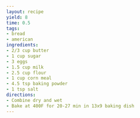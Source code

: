```yaml
---
layout: recipe
yield: 8
time: 0.5
tags:
- bread
- american
ingredients:
- 2/3 cup butter
- 1 cup sugar
- 3 eggs
- 1.5 cup milk
- 2.5 cup flour
- 1 cup corn meal
- 4.5 tsp baking powder
- 1 tsp salt
directions:
- Combine dry and wet
- Bake at 400F for 20-27 min in 13x9 baking dish
---
```

